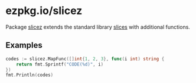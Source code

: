 # ezpkg.io/slicez

Package [slicez](https://pkg.go.dev/ezpkg.io/slicez) extends the standard library [slices](https://pkg.go.dev/slices) with additional functions.

## Examples

```go
codes := slicez.MapFunc([]int{1, 2, 3}, func(i int) string {
    return fmt.Sprintf("CODE(%d)", i)
})
fmt.Println(codes)
```
